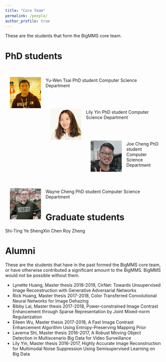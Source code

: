 ```yaml
---
title: "Core Team"
permalink: /people/
author_profile: true
---
```


These are the students that form the BigMMS core team.

PhD students
======
<br>
<img src='/images/ywtsai.png' width="100" style="float: left; margin: 15px">
<br>
Yu-Wen Tsai
PhD student
Computer Science Department
<br>
<br>
<br>
<br>
<img src='/images/jlyin.png' width="100" style="float: left; margin: 15px">
<br>
Lily Yin
PhD student
Computer Science Department
<br>
<br>
<br>
<br>
<img src='/images/hycheng.png' width="100" style="float: left; margin: 15px">
<br>
Joe Cheng
PhD student
Computer Science Department
<br>
<br>
<br>
<br>
<img src='/images/wlcheng.jpg' width="100" style="float: left; margin: 15px">
<br>
Wayne Cheng
PhD student
Computer Science Department


Graduate students
======
Shi-Ting Ye
ShengXin Chen
Roy Zheng


Alumni
======
These are the students that have in the past formed the BigMMS core team, or have otherwise contributed a significant amount to the BigMMS. BigMMS would not be possible without them.

* Lynette Huang, Master thesis 2018-2019, CirNet: Towards Unsupervised Image Reconstruction with Generative Adversarial Networks
* Rick Huang, Master thesis 2017-2018, Color Transferred Convolutional Neural Networks for Image Dehazing
* Bibby Lai, Master thesis 2017-2018, Power-constrained Image Contrast Enhancement through Sparse Representation by Joint Mixed-norm Regularization
* Eileen Wu, Master thesis 2017-2018, A Fast Image Contrast Enhancement Algorithm Using Entropy-Preserving Mapping Prior
* Laverna Shi, Master thesis 2016-2017, A Robust Moving Object Detection in Multiscenario Big Data for Video Surveillance
* Lily Yin, Master thesis 2016-2017, Highly Accurate Image Reconstruction for Multimodal Noise Suppression Using Semisupervised Learning on Big Data

